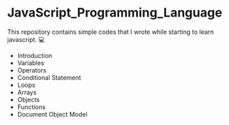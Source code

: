 # JavaScript_Programming_Language
<p>This repository contains simple codes that I wrote while starting to learn javascript. 💻</p>
<ul>
            <li>Introduction</li>
            <li>Variables</li>
            <li>Operators</li>
            <li>Conditional Statement</li>
            <li>Loops</li>
            <li>Arrays</li>
            <li>Objects</li>
            <li>Functions</li>
            <li>Document Object Model</li>
</ul>
